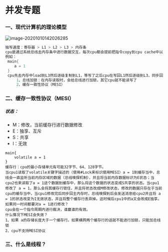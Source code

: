 # 并发专题

### 一、现代计算机的理论模型

![image-20201010142026285](E:%5C%E6%96%87%E6%A1%A3%5Cnote%5Cimgs%5Cimage-20201010142026285.png)

```java
独写速度：寄存器 > L1 > L2 > L3 > 内存条
cpu是通过系统总线去内存条中进行数据交互，每次cpu都会提前把指令copy到cpu cache中以便于提高效率
例如：
 main{
 	a = 1
 }
 cpu先去内存中load到L3然后逐级复制到L1，等写了之后cpu在写回L1然后逐级到L3，同步回内存中是cpu来决定。可以使用 #Lock Mesi缓存一致性协议强制数据在写了之后同步回内存中。
     1、总线加锁：在内存读取时，会给总线进行加锁，其它cpu就不能读写了
     2、缓存一致性协议（MESI）
```

### 二、缓存一致性协议（MESI）

##### 状态：

- M：修改，当前缓存行进行数据修改
- E：独享、互斥
- S：共享
- I：无效

```
main{
	volatile a = 1
}
缓存行：cpu的最小存储单元有可能32字节、64、128字节。
当cpu1读取了volatile关键字描述的（使用#Lock来标识使用MESI）a = 1到缓存当中，总线会一直监听当前内存区域的数据（总线嗅探机制），并且将当前内存数据标识为E状态；当cpu2也来读取了a = 1这个数据到缓存中，那么将这个数据的状态变成S共享的状态。当cpu1修改了 a = 1，那么会将其缓存行锁住，并且将状态改成M修改状态，修改的数据只存在于当前cpu的缓存当中，当cpu1修改完后同步回主内存时，总线嗅探到后会发送消息给cpu2并且将 a = 1的状态改变为I无效状态，并且将整个缓存行丢弃掉。这时候后cpu1中的a又会改成E独享。
如果同一时间都要对a = 1进行修改？
cpu会在一个指令周期内进行裁决，谁赢谁的有效。
什么情况下MESI会失效？
1、如果 a的存储长度大于一个缓存行。如果横跨两个缓存行的话就不能进行加锁，只能加总线锁
2、cpu不支持MESI协议
```

### 三、什么是线程？


